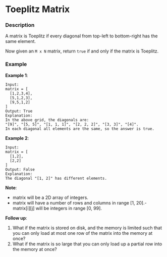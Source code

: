 # Toeplitz Matrix

### Description
A matrix is Toeplitz if every diagonal from top-left to bottom-right has the same element.

Now given an `M x N` matrix, return `true` if and only if the matrix is Toeplitz.

### Example

**Example 1**:
```
Input:
matrix = [
  [1,2,3,4],
  [5,1,2,3],
  [9,5,1,2]
]
Output: True
Explanation:
In the above grid, the diagonals are:
"[9]", "[5, 5]", "[1, 1, 1]", "[2, 2, 2]", "[3, 3]", "[4]".
In each diagonal all elements are the same, so the answer is true.
```

**Example 2**:
```
Input:
matrix = [
  [1,2],
  [2,2]
]
Output: False
Explanation:
The diagonal "[1, 2]" has different elements.
```

**Note**:
- matrix will be a 2D array of integers.
- matrix will have a number of rows and columns in range [1, 20].- 
matrix[i][j] will be integers in range [0, 99].

**Follow up**:
1. What if the matrix is stored on disk, and the memory is limited such that you can only load at most one row of the matrix into the memory at once?
2. What if the matrix is so large that you can only load up a partial row into the memory at once?
